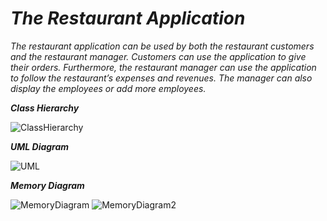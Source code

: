 # _The Restaurant Application_

*The restaurant application can be used by both the restaurant customers and the restaurant manager.*
*Customers can use the application to give their orders.* 
*Furthermore, the restaurant manager can use the application to follow the restaurant’s expenses and revenues.* 
*The manager can also display the employees or add more employees.*

***Class Hierarchy***

![ClassHierarchy](https://user-images.githubusercontent.com/73105132/120935192-423fa600-c70a-11eb-9676-1290177d7448.png)

***UML Diagram***

![UML](https://user-images.githubusercontent.com/73105132/120935452-79628700-c70b-11eb-89dd-0ae15ee42750.png)

***Memory Diagram***

![MemoryDiagram](https://user-images.githubusercontent.com/73105132/120935422-56d06e00-c70b-11eb-8299-b6fbdf50eba3.png)
![MemoryDiagram2](https://user-images.githubusercontent.com/73105132/120935377-28eb2980-c70b-11eb-8450-9a435c5bcc95.png)
